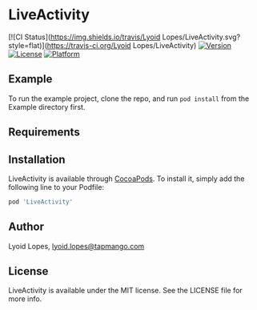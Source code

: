 # LiveActivity

[![CI Status](https://img.shields.io/travis/Lyoid Lopes/LiveActivity.svg?style=flat)](https://travis-ci.org/Lyoid Lopes/LiveActivity)
[![Version](https://img.shields.io/cocoapods/v/LiveActivity.svg?style=flat)](https://cocoapods.org/pods/LiveActivity)
[![License](https://img.shields.io/cocoapods/l/LiveActivity.svg?style=flat)](https://cocoapods.org/pods/LiveActivity)
[![Platform](https://img.shields.io/cocoapods/p/LiveActivity.svg?style=flat)](https://cocoapods.org/pods/LiveActivity)

## Example

To run the example project, clone the repo, and run `pod install` from the Example directory first.

## Requirements

## Installation

LiveActivity is available through [CocoaPods](https://cocoapods.org). To install
it, simply add the following line to your Podfile:

```ruby
pod 'LiveActivity'
```

## Author

Lyoid Lopes, lyoid.lopes@tapmango.com

## License

LiveActivity is available under the MIT license. See the LICENSE file for more info.
